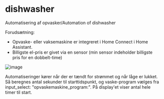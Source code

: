 # dishwasher
Automatisering af opvasker/Automation of dishwasher

Forudsætning:
- Opvaske- eller vaksemaskine er integreret i Home Connect i Home Assistant.
- Billigste el-pris er givet via en sensor (min sensor indeholder billigste pris for en dobbelt-time)

![image](https://user-images.githubusercontent.com/103023823/223043170-354f9fc6-b945-4371-899b-570230649db8.png)

Automatiseringer kører når der er tændt for strømmet og når låge er lukket. Så beregnes antal sekunder til starttidspunkt, og vaske-program vælges fra input_select: "opvaskemaskine_program:". På display'et viser antal hele timer til start.
